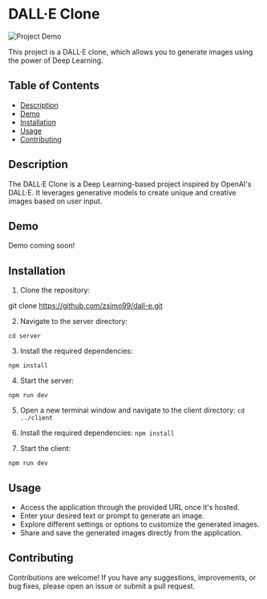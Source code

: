 # DALL·E Clone

![Project Demo](demo.gif)

This project is a DALL·E clone, which allows you to generate images using the power of Deep Learning.

## Table of Contents

- [Description](#description)
- [Demo](#demo)
- [Installation](#installation)
- [Usage](#usage)
- [Contributing](#contributing)

## Description

The DALL·E Clone is a Deep Learning-based project inspired by OpenAI's DALL·E. It leverages generative models to create unique and creative images based on user input.

## Demo

Demo coming soon!

## Installation

1. Clone the repository:

git clone https://github.com/zsimo99/dall-e.git


2. Navigate to the server directory:

`cd server`

3. Install the required dependencies:

`npm install`


4. Start the server:

`npm run dev`


5. Open a new terminal window and navigate to the client directory:
`cd ../client`

6. Install the required dependencies:
`npm install`

7. Start the client:

`npm run dev`

## Usage

- Access the application through the provided URL once it's hosted.
- Enter your desired text or prompt to generate an image.
- Explore different settings or options to customize the generated images.
- Share and save the generated images directly from the application.

## Contributing

Contributions are welcome! If you have any suggestions, improvements, or bug fixes, please open an issue or submit a pull request.

